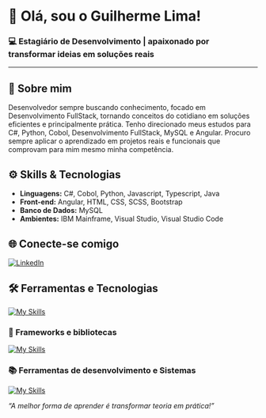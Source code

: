 # 👋 Olá, sou o Guilherme Lima!

### 💻 Estagiário de Desenvolvimento | apaixonado por transformar ideias em soluções reais

---

## 👤 Sobre mim

Desenvolvedor sempre buscando conhecimento, focado em Desenvolvimento FullStack, tornando conceitos do cotidiano em soluções eficientes e principalmente prática. 
Tenho direcionado meus estudos para C#, Python, Cobol, Desenvolvimento FullStack, MySQL e Angular. 
Procuro sempre aplicar o aprendizado em projetos reais e funcionais que comprovam para mim mesmo minha competência.

## ⚙️ Skills & Tecnologias

- **Linguagens:** C#, Cobol, Python, Javascript, Typescript, Java
- **Front-end:** Angular, HTML, CSS, SCSS, Bootstrap
- **Banco de Dados:** MySQL
- **Ambientes:** IBM Mainframe, Visual Studio, Visual Studio Code 

## 🌐 Conecte-se comigo

[![LinkedIn](https://img.shields.io/badge/-Guilherme%20Machado%20Lima-0077B5?style=for-the-badge&logo=linkedin&logoColor=white)](https://www.linkedin.com/in/guilherme-machado-lima)


## 🛠️ Ferramentas e Tecnologias

[![My Skills](https://skillicons.dev/icons?i=cs,html,css,js,ts,nodejs,python,java,docker)](https://skillicons.dev)


### 🚀 Frameworks e bibliotecas
[![My Skills](https://skillicons.dev/icons?i=dotnet,angular,bootstrap,npm,mysql)](https://skillicons.dev)


### 📚 Ferramentas de desenvolvimento e Sistemas
[![My Skills](https://skillicons.dev/icons?i=vscode,visualstudio,github,git,postman,linux,windows)](https://skillicons.dev)

_“A melhor forma de aprender é transformar teoria em prática!”_
